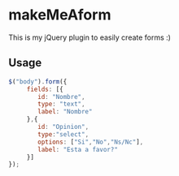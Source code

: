 # makeMeAform
This is my jQuery plugin to easily create forms :)

## Usage
```javascript
$("body").form({
     fields: [{
        id: "Nombre",
        type: "text",
        label: "Nombre"
     },{
        id: "Opinion",
        type:"select",
        options: ["Si","No","Ns/Nc"],
        label: "Esta a favor?"
     }]
});
```
